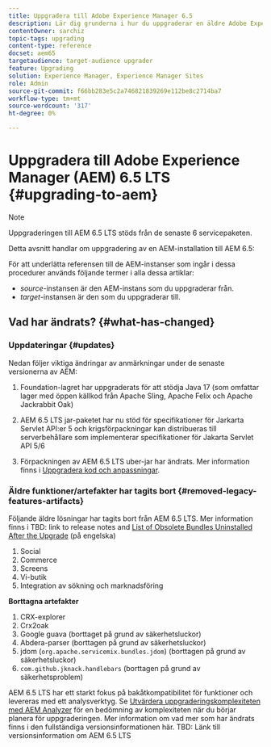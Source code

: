 ```yaml
---
title: Uppgradera till Adobe Experience Manager 6.5
description: Lär dig grunderna i hur du uppgraderar en äldre Adobe Experience Manager-installation (AEM) till AEM 6.5.
contentOwner: sarchiz
topic-tags: upgrading
content-type: reference
docset: aem65
targetaudience: target-audience upgrader
feature: Upgrading
solution: Experience Manager, Experience Manager Sites
role: Admin
source-git-commit: f66bb283e5c2a746821839269e112be8c2714ba7
workflow-type: tm+mt
source-wordcount: '317'
ht-degree: 0%

---
```


# Uppgradera till Adobe Experience Manager (AEM) 6.5 LTS {#upgrading-to-aem}

>[!NOTE]
>Uppgraderingen till AEM 6.5 LTS stöds från de senaste 6 servicepaketen.

Detta avsnitt handlar om uppgradering av en AEM-installation till AEM 6.5:

<!-- Alexandru: drafting for now 

* [Planning Your Upgrade](/help/sites-deploying/upgrade-planning.md)
* [Assessing the Upgrade Complexity with Pattern Detector](/help/sites-deploying/pattern-detector.md)
* [Backward Compatibility in AEM 6.5](/help/sites-deploying/backward-compatibility.md)
  This was drafted before: * [Using Offline Reindexing To Reduce Downtime During an Upgrade](/help/sites-deploying/upgrade-offline-reindexing.md)-->

<!--
* [Upgrade Procedure](/help/sites-deploying/upgrade-procedure.md)
* [Upgrading Code and Customizations](/help/sites-deploying/upgrading-code-and-customizations.md)
* [Pre-Upgrade Maintenance Tasks](/help/sites-deploying/pre-upgrade-maintenance-tasks.md)
* [Performing an In-Place Upgrade](/help/sites-deploying/in-place-upgrade.md)
* [Post Upgrade Checks and Troubleshooting](/help/sites-deploying/post-upgrade-checks-and-troubleshooting.md)
* [Sustainable Upgrades](/help/sites-deploying/sustainable-upgrades.md)
* [Lazy Content Migration](/help/sites-deploying/lazy-content-migration.md)

-->

För att underlätta referensen till de AEM-instanser som ingår i dessa procedurer används följande termer i alla dessa artiklar:

* *source*-instansen är den AEM-instans som du uppgraderar från.
* *target*-instansen är den som du uppgraderar till.

## Vad har ändrats? {#what-has-changed}

### Uppdateringar {#updates}

Nedan följer viktiga ändringar av anmärkningar under de senaste versionerna av AEM:

1. Foundation-lagret har uppgraderats för att stödja Java 17 (som omfattar lager med öppen källkod från Apache Sling, Apache Felix och Apache Jackrabbit Oak)

1. AEM 6.5 LTS jar-paketet har nu stöd för specifikationer för Jarkarta Servlet API:er 5 och krigsförpackningar kan distribueras till serverbehållare som implementerar specifikationer för Jakarta Servlet API 5/6

1. Förpackningen av AEM 6.5 LTS uber-jar har ändrats. Mer information finns i [Uppgradera kod och anpassningar](/help/sites-deploying/upgrading-code-and-customizations.md).

### Äldre funktioner/artefakter har tagits bort {#removed-legacy-features-artifacts}

Följande äldre lösningar har tagits bort från AEM 6.5 LTS. Mer information finns i TBD: link to release notes and [List of Obsolete Bundles Uninstalled After the Upgrade](/help/sites-deploying/obsolete-bundles.md) (på engelska)

1. Social
1. Commerce
1. Screens
1. Vi-butik
1. Integration av sökning och marknadsföring

**Borttagna artefakter**

1. CRX-explorer
1. Crx2oak
1. Google guava (borttaget på grund av säkerhetsluckor)
1. Abdera-parser (borttagen på grund av säkerhetsluckor)
1. jdom (`org.apache.servicemix.bundles.jdom`) (borttagen på grund av säkerhetsluckor)
1. `com.github.jknack.handlebars` (borttagen på grund av säkerhetsproblem)

AEM 6.5 LTS har ett starkt fokus på bakåtkompatibilitet för funktioner och levereras med ett analysverktyg. Se [Utvärdera uppgraderingskomplexiteten med AEM Analyzer](/help/sites-deploying/pattern-detector.md) för en bedömning av komplexiteten när du börjar planera för uppgraderingen. Mer information om vad mer som har ändrats finns i den fullständiga versionsinformationen här. TBD: Länk till versionsinformation om AEM 6.5 LTS